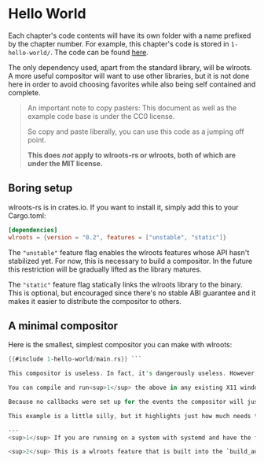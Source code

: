 # Hello World
Each chapter's code contents will have its own folder with a name prefixed by the chapter number. For example, this chapter's code is stored in `1-hello-world/`. The code can be found [here](https://github.com/swaywm/wlroots-rs/tree/master/how-to-make-a-wayland-compositor/src/).

The only dependency used, apart from the standard library, will be wlroots. A more useful compositor will want to use other libraries, but it is not done here in order to avoid choosing favorites while also being self contained and complete.

>An important note to copy pasters: This document as well as the example code base is under the CC0 license.
>
>So copy and paste liberally, you can use this code as a jumping off point.
>
>**This does _not_ apply to wlroots-rs or wlroots, both of which are under the MIT license.**

## Boring setup
wlroots-rs is in crates.io. If you want to install it, simply add this to your Cargo.toml:

```toml
[dependencies]
wlroots = {version = "0.2", features = ["unstable", "static"]}
```

The `"unstable"` feature flag enables the wlroots features whose API hasn't stabilized yet. For now, this is necessary to build a compositor. In the future this restriction will be gradually lifted as the library matures.

The `"static"` feature flag statically links the wlroots library to the binary. This is optional, but encouraged since there's no stable ABI guarantee and it makes it easier to distribute the compositor to others.

## A minimal compositor

Here is the smallest, simplest compositor you can make with wlroots:

```rust
{{#include 1-hello-world/main.rs}} ```

This compositor is useless. In fact, it's dangerously useless. However it's also very instructive considering how short it is.

You can compile and run<sup>1</sup> the above in any existing X11 window manager or Wayland compositor and it will run in a nested window.<sup>2</sup> However if you run it in a separate TTY it will use the DRM backend. This is usually the backend that will be used when you're not testing the compositor. If you run it on DRM, you can't escape the compositor.

Because no callbacks were set up for the events the compositor will just keep running forever doing nothing. If you run this in DRM, you need to reboot your computer to escape. You can't even switch TTYs because that's a feature that the compositor needs to implement itself.

This example is a little silly, but it highlights just how much needs to be implemented -- our compositor can't even shut itself off.

---
<sup>1</sup> If you are running on a system with systemd and have the feature enabled (it is by default) it should "just work". If not, you'll need set the setuid bit on the binary with `chmod u+s`.

<sup>2</sup> This is a wlroots feature that is built into the `build_auto` function. It is very useful for debugging.

